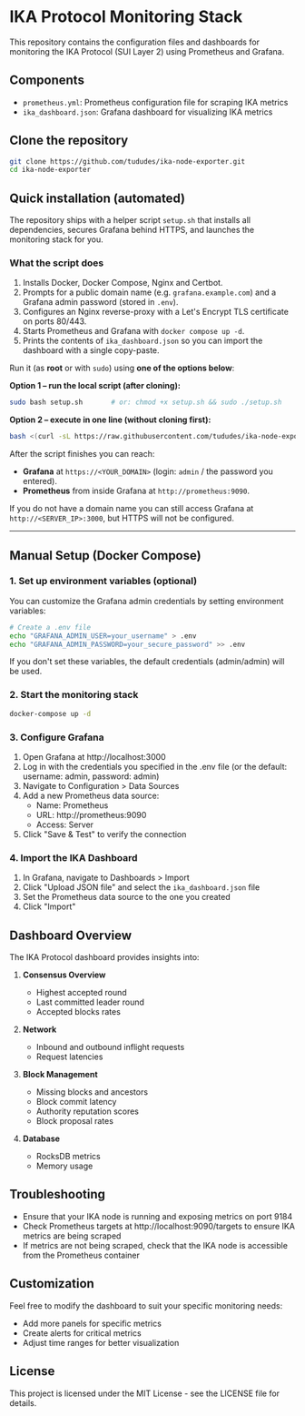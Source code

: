 # IKA Protocol Monitoring Stack

This repository contains the configuration files and dashboards for monitoring the IKA Protocol (SUI Layer 2) using Prometheus and Grafana.

## Components

- `prometheus.yml`: Prometheus configuration file for scraping IKA metrics
- `ika_dashboard.json`: Grafana dashboard for visualizing IKA metrics


## Clone the repository

```bash
git clone https://github.com/tududes/ika-node-exporter.git
cd ika-node-exporter
```

## Quick installation (automated)

The repository ships with a helper script `setup.sh` that installs all dependencies, secures Grafana behind HTTPS, and launches the monitoring stack for you.

### What the script does
1. Installs Docker, Docker Compose, Nginx and Certbot.
2. Prompts for a public domain name (e.g. `grafana.example.com`) and a Grafana admin password (stored in `.env`).
3. Configures an Nginx reverse-proxy with a Let's Encrypt TLS certificate on ports 80/443.
4. Starts Prometheus and Grafana with `docker compose up -d`.
5. Prints the contents of `ika_dashboard.json` so you can import the dashboard with a single copy-paste.

Run it (as **root** or with `sudo`) using **one of the options below**:

**Option 1 – run the local script (after cloning):**
```bash
sudo bash setup.sh       # or: chmod +x setup.sh && sudo ./setup.sh
```

**Option 2 – execute in one line (without cloning first):**
```bash
bash <(curl -sL https://raw.githubusercontent.com/tududes/ika-node-exporter/main/setup.sh)
```

After the script finishes you can reach:
- **Grafana** at `https://<YOUR_DOMAIN>` (login: `admin` / the password you entered).
- **Prometheus** from inside Grafana at `http://prometheus:9090`.

If you do not have a domain name you can still access Grafana at `http://<SERVER_IP>:3000`, but HTTPS will not be configured.

---

## Manual Setup (Docker Compose)

### 1. Set up environment variables (optional)

You can customize the Grafana admin credentials by setting environment variables:

```bash
# Create a .env file
echo "GRAFANA_ADMIN_USER=your_username" > .env
echo "GRAFANA_ADMIN_PASSWORD=your_secure_password" >> .env
```

If you don't set these variables, the default credentials (admin/admin) will be used.

### 2. Start the monitoring stack

```bash
docker-compose up -d
```

### 3. Configure Grafana

1. Open Grafana at http://localhost:3000
2. Log in with the credentials you specified in the .env file (or the default: username: admin, password: admin)
3. Navigate to Configuration > Data Sources
4. Add a new Prometheus data source:
   - Name: Prometheus
   - URL: http://prometheus:9090
   - Access: Server
5. Click "Save & Test" to verify the connection

### 4. Import the IKA Dashboard

1. In Grafana, navigate to Dashboards > Import
2. Click "Upload JSON file" and select the `ika_dashboard.json` file
3. Set the Prometheus data source to the one you created
4. Click "Import"

## Dashboard Overview

The IKA Protocol dashboard provides insights into:

1. **Consensus Overview**
   - Highest accepted round
   - Last committed leader round
   - Accepted blocks rates

2. **Network**
   - Inbound and outbound inflight requests
   - Request latencies

3. **Block Management**
   - Missing blocks and ancestors
   - Block commit latency
   - Authority reputation scores
   - Block proposal rates

4. **Database**
   - RocksDB metrics
   - Memory usage

## Troubleshooting

- Ensure that your IKA node is running and exposing metrics on port 9184
- Check Prometheus targets at http://localhost:9090/targets to ensure IKA metrics are being scraped
- If metrics are not being scraped, check that the IKA node is accessible from the Prometheus container

## Customization

Feel free to modify the dashboard to suit your specific monitoring needs:

- Add more panels for specific metrics
- Create alerts for critical metrics
- Adjust time ranges for better visualization

## License

This project is licensed under the MIT License - see the LICENSE file for details. 